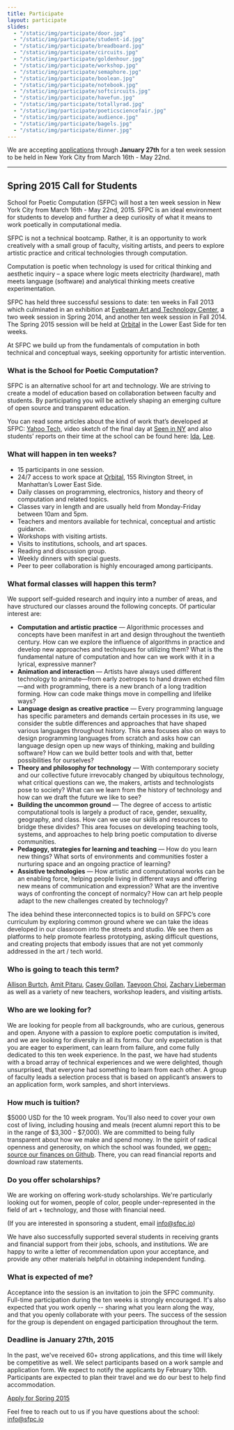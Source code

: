 ```yaml
---
title: Participate
layout: participate
slides:
  - "/static/img/participate/door.jpg"
  - "/static/img/participate/student-id.jpg"
  - "/static/img/participate/breadboard.jpg"
  - "/static/img/participate/circuits.jpg"
  - "/static/img/participate/goldenhour.jpg"
  - "/static/img/participate/workshop.jpg"
  - "/static/img/participate/semaphore.jpg"
  - "/static/img/participate/boolean.jpg"
  - "/static/img/participate/notebook.jpg"
  - "/static/img/participate/softcircuits.jpg"
  - "/static/img/participate/havefun.jpg"
  - "/static/img/participate/totallyrad.jpg"
  - "/static/img/participate/poeticsciencefair.jpg"
  - "/static/img/participate/audience.jpg"
  - "/static/img/participate/bagels.jpg"
  - "/static/img/participate/dinner.jpg"
---
```


<div class="alert alert-success" role="alert">
We are accepting <a href="/participate/apply/">applications</a> through <b>January 27th</b> for a ten week session to be held in New York City from March 16th - May 22nd.
</div>

***

## Spring 2015 Call for Students

School for Poetic Computation (SFPC) will host a ten week session in New York City from March 16th - May 22nd, 2015. SFPC is an ideal environment for students to develop and further a deep curiosity of what it means to work poetically in computational media.
 
SFPC is not a technical bootcamp. Rather, it is an opportunity to work creatively with a small group of faculty, visiting artists, and peers to explore artistic practice and critical technologies through computation. 

Computation is poetic when technology is used for critical thinking and aesthetic inquiry – a space where logic meets electricity (hardware), math meets language (software) and analytical thinking meets creative experimentation.
 
SFPC has held three successful sessions to date: ten weeks in Fall 2013 which culminated in an exhibition at [Eyebeam Art and Technology Center](http://eyebeam.org/), a two week session in Spring 2014, and another ten week session in Fall 2014. The Spring 2015 session will be held at [Orbital](http://orbitalnyc.com/) in the Lower East Side for ten weeks.

At SFPC we build up from the fundamentals of computation in both technical and conceptual ways, seeking opportunity for artistic intervention.

### What is the School for Poetic Computation?  

SFPC is an alternative school for art and technology. We are striving to create a model of education based on collaboration between faculty and students. By participating you will be actively shaping an emerging culture of open source and transparent education. 
 
You can read some articles about the kind of work that’s developed at SFPC: [Yahoo Tech](https://www.yahoo.com/tech/what-does-poetic-computation-look-like-here-are-six-88665797019.html), video sketch of the final day at [Seen in NY](https://vialogues.com/vialogues/play/14021) and also students’ reports on their time at the school can be found here: [Ida](http://uncommonplaces.com/2014/06/school-poetic-computation/), [Lee](http://www.thehacktory.org/the-school-for-poetic-computation/).

### What will happen in ten weeks?

- 15 participants in one session. 
- 24/7 access to work space at [Orbital](http://orbitalnyc.com), 155 Rivington Street, in Manhattan’s Lower East Side.
- Daily classes on programming, electronics, history and theory of computation and related topics.
- Classes vary in length and are usually held from Monday-Friday between 10am and 5pm. 
- Teachers and mentors available for technical, conceptual and artistic guidance.
- Workshops with visiting artists. 
- Visits to institutions, schools, and art spaces. 
- Reading and discussion group.
- Weekly dinners with special guests. 
- Peer to peer collaboration is highly encouraged among participants.

### What formal classes will happen this term?

We support self-guided research and inquiry into a number of areas, and have structured our classes around the following concepts. Of particular interest are:

- **Computation and artistic practice** — Algorithmic processes and concepts have been manifest in art and design throughout the twentieth century. How can we explore the influence of algorithms in practice and develop new approaches and techniques for utilizing them? What is the fundamental nature of computation and how can we work with it in a lyrical, expressive manner?
- **Animation and interaction** — Artists have always used different technology to animate—from early zoetropes to hand drawn etched film—and with programming, there is a new branch of a long tradition forming. How can code make things move in compelling and lifelike ways?
- **Language design as creative practice** — Every programming language has specific parameters and demands certain processes in its use, we consider the subtle differences and approaches that have shaped various languages throughout history. This area focuses also on ways to design programming languages from scratch and asks how can language design open up new ways of thinking, making and building software? How can we build better tools and with that, better possibilities for ourselves?
- **Theory and philosophy for technology** — With contemporary society and our collective future irrevocably changed by ubiquitous technology, what critical questions can we, the makers, artists and technologists pose to society? What can we learn from the history of technology and how can we draft the future we like to see? 
- **Building the uncommon ground** — The degree of access to artistic computational tools is largely a product of race, gender, sexuality, geography, and class. How can we use our skills and resources to bridge these divides? This area focuses on developing teaching tools, systems, and approaches to help bring poetic computation to diverse communities.
- **Pedagogy, strategies for learning and teaching** — How do you learn new things? What sorts of environments and communities foster a nurturing space and an ongoing practice of learning?
- **Assistive technologies** — How artistic and computational works can be an enabling force, helping people living in different ways and offering new means of communication and expression? What are the inventive ways of confronting the concept of normalcy? How can art help people adapt to the new challenges created by technology? 

The idea behind these interconnected topics is to build on SFPC’s core curriculum by exploring common ground where we can take the ideas developed in our classroom into the streets and studio. We see them as platforms to help promote fearless prototyping, asking difficult questions, and creating projects that embody issues that are not yet commonly addressed in the art / tech world.

### Who is going to teach this term?  

[Allison Burtch](http://www.allisonburtch.net/), [Amit Pitaru](http://www.pitaru.com), [Casey Gollan](http://caseyagollan.com), [Taeyoon Choi](http://taeyoonchoi.com/), [Zachary Lieberman](http://thesystemis.com/) as well as a variety of new teachers, workshop leaders, and visiting artists.

### Who are we looking for?

We are looking for people from all backgrounds, who are curious, generous and open. Anyone with a passion to explore poetic computation is invited, and we are looking for diversity in all its forms. Our only expectation is that you are eager to experiment, can learn from failure, and come fully dedicated to this ten week experience. In the past, we have had students with a broad array of technical experiences and we were delighted, though unsurprised, that everyone had something to learn from each other. A group of faculty leads a selection process that is based on applicant’s answers to an application form, work samples, and short interviews. 

### How much is tuition?

$5000 USD for the 10 week program. You'll also need to cover your own cost of living, including housing and meals (recent alumni report this to be in the range of $3,300 - $7,000). We are committed to being fully transparent about how we make and spend money. In the spirit of radical openness and generosity, on which the school was founded, we [open-source our finances on Github](http://github.com/sfpc/finance-and-administration). There, you can read financial reports and download raw statements.

### Do you offer scholarships?

We are working on offering work-study scholarships. We're particularly looking out for women, people of color, people under-represented in the field of art + technology, and those with financial need. 

(If you are interested in sponsoring a student, email [info@sfpc.io](mailto:info@sfpc.io))

We have also successfully supported several students in receiving grants and financial support from their jobs, schools, and institutions. We are happy to write a letter of recommendation upon your acceptance, and provide any other materials helpful in obtaining independent funding.

### What is expected of me?

Acceptance into the session is an invitation to join the SFPC community. Full-time participation during the ten weeks is strongly encouraged.  It's also expected that you work openly -- sharing what you learn along the way, and that you openly collaborate with your peers.  The success of the session for the group is dependent on engaged participation throughout the term.

### Deadline is January 27th, 2015  

In the past, we've received 60+ strong applications, and this time will likely be competitive as well. We select participants based on a work sample and application form. We expect to notify the applicants by February 10th. Participants are expected to plan their travel and we do our best to help find accommodation.

<a href="/participate/apply/" class="btn btn-primary btn-lg">Apply for Spring 2015</a>

Feel free to reach out to us if you have questions about the school: [info@sfpc.io](mailto:info@sfpc.io)